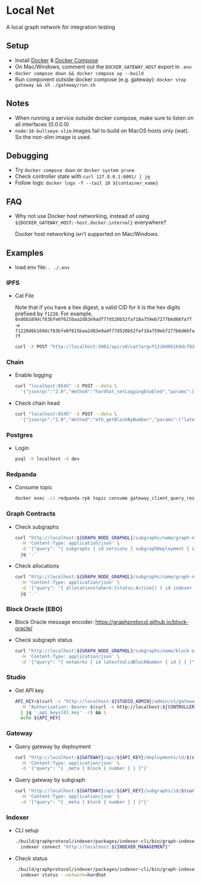 # Local Net

A local graph network for integration testing

## Setup

- Install [Docker](https://docs.docker.com/get-docker/) & [Docker Compose](https://docs.docker.com/compose/)
- On Mac/Windows, comment out the `DOCKER_GATEWAY_HOST` export in `.env`
- `docker compose down && docker compose up --build`
- Run component outside docker compose (e.g. gateway): `docker stop gateway && sh ./gateway/run.sh`

## Notes

- When running a service outside docker compose, make sure to listen on all interfaces (0.0.0.0)
- `node:16-bullseye-slim` images fail to build on MacOS hosts only (wat). So the non-slim image is used.

## Debugging

- Try `docker compose down` or `docker system prune`
- Check controller state with `curl 127.0.0.1:6001/ | jq`
- Follow logs: `docker logs -f --tail 10 ${container_name}`

## FAQ

- Why not use Docker host networking, instead of using `${DOCKER_GATEWAY_HOST:-host.docker.internal}` everywhere?

  Docker host networking isn't supported on Mac/Windows.

## Examples

- load env file: `. ./.env`

### IPFS

- Cat File

  Note that if you have a hex digest, a valid CID for it is the hex digits prefixed by `f1220`. For example, `0xd6b169dcf83bfe0f615baa2d83e9adf77d520b52faf18a759eb7277b6d66fa7f` -> `f1220d6b169dcf83bfe0f615baa2d83e9adf77d520b52faf18a759eb7277b6d66fa7f`

  ```bash
  curl -X POST "http://localhost:5001/api/v0/cat?arg=f1220d6b169dcf83bfe0f615baa2d83e9adf77d520b52faf18a759eb7277b6d66fa7f"
  ```

### Chain

- Enable logging

  ```bash
  curl "localhost:8545" -X POST --data \
    '{"jsonrpc":"2.0","method":"hardhat_setLoggingEnabled","params":[true],"id":1}'
  ```

- Check chain head

  ```bash
  curl "localhost:8545" -X POST --data \
    '{"jsonrpc":"2.0","method":"eth_getBlockByNumber","params":["latest", false],"id":1}'
  ```

### Postgres

- Login

  ```bash
  psql -h localhost -U dev
  ```

### Redpanda

- Consume topic

  ```bash
  docker exec -it redpanda rpk topic consume gateway_client_query_results --brokers="localhost:9092"
  ```

### Graph Contracts

- Check subgraphs

  ```bash
  curl "http://localhost:${GRAPH_NODE_GRAPHQL}/subgraphs/name/graph-network" \
    -H 'Content-Type: application/json' \
    -d '{"query": "{ subgraphs { id versions { subgraphDeployment { ipfsHash } } } }"}' | \
    jq '.'
  ```

- Check allocations

  ```bash
  curl "http://localhost:${GRAPH_NODE_GRAPHQL}/subgraphs/name/graph-network" \
    -H 'Content-Type: application/json' \
    -d '{"query": "{ allocations(where:{status:Active}) { id indexer { url } } }"}' | \
    jq '.'
  ```

### Block Oracle (EBO)

- Block Oracle message encoder: https://graphprotocol.github.io/block-oracle/

- Check subgraph status

  ```bash
  curl "http://localhost:${GRAPH_NODE_GRAPHQL}/subgraphs/name/block-oracle" \
    -H 'Content-Type: application/json' \
    -d '{"query": "{ networks { id latestValidBlockNumber { id } } }"}'
  ```

### Studio

- Get API key

  ```bash
  API_KEY=$(curl -s "http://localhost:${STUDIO_ADMIN}/admin/v1/gateway-api-keys" \
    -H "Authorization: Bearer $(curl -s http://localhost:${CONTROLLER}/studio_admin_auth)" \
    | jq '.api_keys[0].key' -r) && \
    echo ${API_KEY}
  ```

### Gateway

- Query gateway by deployment

  ```bash
  curl "http://localhost:${GATEWAY}/api/${API_KEY}/deployments/id/$(curl -s http://localhost:${CONTROLLER}/graph_subgraph_deployment)" \
    -H 'Content-Type: application/json' \
    -d '{"query": "{ _meta { block { number } } }"}'
  ```

- Query gateway by subgraph

  ```bash
  curl "http://localhost:${GATEWAY}/api/${API_KEY}/subgraphs/id/$(curl -s http://localhost:${CONTROLLER}/graph_subgraph)" \
    -H 'Content-Type: application/json' \
    -d '{"query": "{ _meta { block { number } } }"}'
  ```

### Indexer

- CLI setup

  ```bash
  ./build/graphprotocol/indexer/packages/indexer-cli/bin/graph-indexer \
    indexer connect "http://localhost:${INDEXER_MANAGEMENT}"
  ```

- Check status

  ```bash
  ./build/graphprotocol/indexer/packages/indexer-cli/bin/graph-indexer \
    indexer status --network=hardhat
  ```
